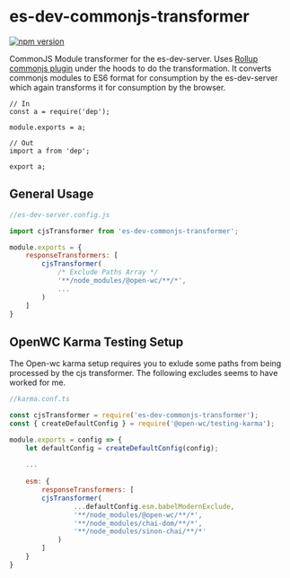 # es-dev-commonjs-transformer
[![npm version](https://badge.fury.io/js/es-dev-commonjs-transformer.svg)](https://badge.fury.io/js/es-dev-commonjs-transformer)

CommonJS Module transformer for the es-dev-server. Uses [Rollup commonjs plugin](https://github.com/rollup/rollup-plugin-commonjs) under the hoods to do the transformation. It converts commonjs modules to ES6 format for consumption by the es-dev-server which again transforms it for consumption by the browser.

```
// In
const a = require('dep');

module.exports = a;

// Out
import a from 'dep';

export a;
```

## General Usage

```js
//es-dev-server.config.js

import cjsTransformer from 'es-dev-commonjs-transformer';

module.exports = {
    responseTransformers: [
        cjsTransformer(
            /* Exclude Paths Array */
            '**/node_modules/@open-wc/**/*',
            ...
        )
    ]
}
```

## OpenWC Karma Testing Setup

The Open-wc karma setup requires you to exlude some paths from being processed by the cjs transformer.
The following excludes seems to have worked for me.

```js
//karma.conf.ts

const cjsTransformer = require('es-dev-commonjs-transformer');
const { createDefaultConfig } = require('@open-wc/testing-karma');

module.exports = config => {
    let defaultConfig = createDefaultConfig(config);
    
    ...
    
    esm: {
        responseTransformers: [
        cjsTransformer(
                ...defaultConfig.esm.babelModernExclude,
                '**/node_modules/@open-wc/**/*',
                '**/node_modules/chai-dom/**/*',
                '**/node_modules/sinon-chai/**/*'
            )
        ]
    }
}
```
